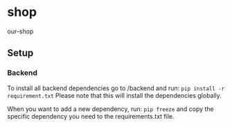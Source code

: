 # shop
our-shop

## Setup
### Backend
To install all backend dependencies go to /backend and run:
`pip install -r requirement.txt`
Please note that this will install the dependencies globally.

When you want to add a new dependency, run:
`pip freeze`
and copy the specific dependency you need to the requirements.txt file.